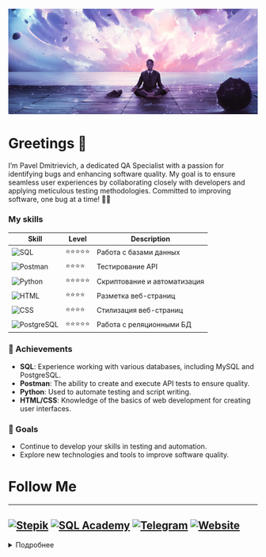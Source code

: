 ![Header](assets/meditation_calmness_harmony_122011_2560x1080.jpg)

# Greetings 👋
I’m Pavel Dmitrievich, a dedicated QA Specialist with a passion for identifying bugs and enhancing software quality. My goal is to ensure seamless user experiences by collaborating closely with developers and applying meticulous testing methodologies. Committed to improving software, one bug at a time! 🐞🚀

### My skills
| Skill         | Level        | Description                  |
|---------------|--------------|------------------------------|
| ![SQL](https://img.shields.io/badge/SQL-090909?logo=mysql)        | ⭐⭐⭐⭐⭐       | Работа с базами данных       |
| ![Postman](https://img.shields.io/badge/Postman-090909?logo=postman) | ⭐⭐⭐⭐        | Тестирование API             |
| ![Python](https://img.shields.io/badge/Python-090909?logo=python)  | ⭐⭐⭐⭐⭐       | Скриптование и автоматизация |
| ![HTML](https://img.shields.io/badge/HTML-090909?logo=html5)       | ⭐⭐⭐⭐        | Разметка веб-страниц         |
| ![CSS](https://img.shields.io/badge/CSS-090909?logo=css3)          | ⭐⭐⭐⭐        | Стилизация веб-страниц       |
| ![PostgreSQL](https://img.shields.io/badge/PostgreSQL-090909?logo=postgresql) | ⭐⭐⭐⭐⭐       | Работа с реляционными БД     |

### 🌟 Achievements
- **SQL**: Experience working with various databases, including MySQL and PostgreSQL.
- **Postman**: The ability to create and execute API tests to ensure quality.
- **Python**: Used to automate testing and script writing.
- **HTML/CSS**: Knowledge of the basics of web development for creating user interfaces.

### 🎯 Goals
- Continue to develop your skills in testing and automation.
- Explore new technologies and tools to improve software quality.


#  Follow Me 
---
[![Stepik](https://img.shields.io/badge/Stepik-1C1C1C?logo=stepik&logoColor=white&style=for-the-badge)](https://stepik.org/users/546768757/profile)
[![SQL Academy](https://img.shields.io/badge/SQL%20Academy-2D2D2D?logo=database&logoColor=white&style=for-the-badge)](https://sql-academy.org/ru/profile/204238)
[![Telegram](https://img.shields.io/badge/Telegram-3E3E3E?logo=telegram&logoColor=white&style=for-the-badge)](https://t.me/pbnne1)
[![Website](https://img.shields.io/badge/Website-4F4F4F?logo=link&logoColor=white&style=for-the-badge)](https://pbnne.github.io/qa-web-testing/)
---
<details><summary> Подробнее </summary>  
